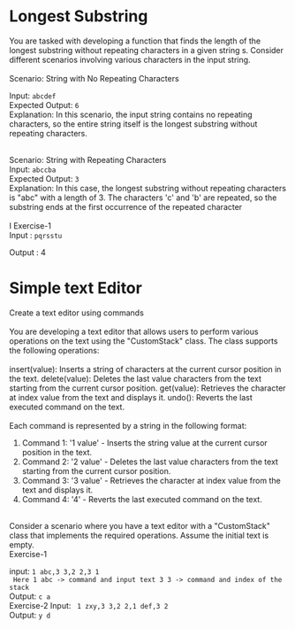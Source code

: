 <h1> Longest Substring </h1>
You are tasked with developing a function that finds the length of the longest substring without repeating characters in a given string s. 
Consider different scenarios involving various characters in the input string.
<br>
<br>
Scenario: String with No Repeating Characters

Input: `abcdef` <br>
Expected Output: `6` <br>
Explanation: In this scenario, the input string contains no repeating characters, so the entire string itself is the longest substring without repeating characters.
<br>
<br>

Scenario: String with Repeating Characters<br>
Input: `abccba` <br>
Expected Output: `3` <br>
Explanation: In this case, the longest substring without repeating characters is "abc" with a length of 3. The characters 'c' and 'b' are repeated, so the substring ends at the first occurrence of the repeated character
<br>
<br>
I
Exercise-1 <br>
Input :
`pqrsstu`

Output :
4
<h1> Simple text Editor </h1>

Create a text editor using commands <br>
<br>
You are developing a text editor that allows users to perform various operations on the text using the "CustomStack" class. The class supports the following operations: <br>
<br>
insert(value): Inserts a string of characters at the current cursor position in the text.
delete(value): Deletes the last value characters from the text starting from the current cursor position.
get(value): Retrieves the character at index value from the text and displays it.
undo(): Reverts the last executed command on the text.
<br>
<br>
Each command is represented by a string in the following format:

1. Command 1: '1 value' - Inserts the string value at the current cursor position in the text. <br>
2. Command 2: '2 value' - Deletes the last value characters from the text starting from the current cursor position.<br>
3. Command 3: '3 value' - Retrieves the character at index value from the text and displays it.<br>
4. Command 4: '4' - Reverts the last executed command on the text.<br>

<br>
Consider a scenario where you have a text editor with a "CustomStack" class that implements the required operations. Assume the initial text is empty.
<br>
Exercise-1 <br>

input:
`1 abc,3 3,2 2,3 1`
<br>
`
Here
1 abc -> command and input text
3 3 -> command and index of the stack`
<br>
Output:
`c
a`
<br>
Exercise-2
Input: ` 1 zxy,3 3,2 2,1 def,3 2`
<br>
Output:
`y
d`
<br>
